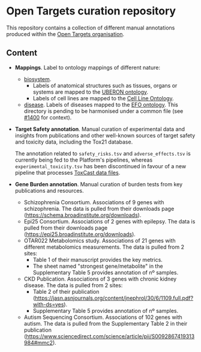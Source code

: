 # Open Targets curation repository

This repository contains a collection of different manual annotations produced within the [Open Targets organisation](https://www.opentargets.org).

## Content
- **Mappings**. Label to ontology mappings of different nature:
  - [biosystem](mappings/biosystem).
    - Labels of anatomical structures such as tissues, organs or systems are mapped to the [UBERON ontology](https://uberon.github.io).
    - Labels of cell lines are mapped to the [Cell Line Ontology](http://www.clo-ontology.org).
  - [disease](mappings/disease). Labels of diseases mapped to the [EFO ontology](https://www.ebi.ac.uk/efo/). This directory is pending to be harmonised under a common file (see [#1400](https://github.com/opentargets/platform/issues/1400) for context).

- **Target Safety annotation**. 
  Manual curation of experimental data and insights from publications and other well-known sources of target safety and toxicity data, including the Tox21 database.

  The annotation related to `safety_risks.tsv` and `adverse_effects.tsv` is currently being fed to the Platform's pipelines, whereas `experimental_toxicity.tsv` has been discontinued in favour of a new pipeline that processes [ToxCast data files](https://www.epa.gov/chemical-research/toxcast-data-accessing-toxcast-data-and-scenarios-exploring-data).

- **Gene Burden annotation**.
  Manual curation of burden tests from key publications and resources.

  - Schizophrenia Consortium. Associations of 9 genes with schizophrenia. The data is pulled from their downloads page (https://schema.broadinstitute.org/downloads).
  - Epi25 Consortium. Associations of 2 genes with epilepsy. The data is pulled from their downloads page (https://epi25.broadinstitute.org/downloads).
  - OTAR022 Metabolomics study. Associations of 21 genes with different metabolomics measurements. The data is pulled from 2 sites:
    - Table 1 of their manuscript provides the key metrics.
    - The sheet named "strongest gene/metabolite" in the Supplementary Table 5 provides annotation of nº samples.
  - CKD Publication. Associations of 3 genes with chronic kidney disease. The data is pulled from 2 sites:
    - Table 2 of their publication (https://jasn.asnjournals.org/content/jnephrol/30/6/1109.full.pdf?with-ds=yes).
    - Supplementary Table 5 provides annotation of nº samples.
  - Autism Sequencing Consortium. Associations of 102 genes with autism. The data is pulled from the Supplementary Table 2 in their publication (https://www.sciencedirect.com/science/article/pii/S0092867419313984#mmc2).